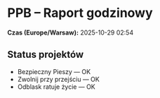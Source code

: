 # PPB – Raport godzinowy
**Czas (Europe/Warsaw):** 2025-10-29 02:54

## Status projektów
- Bezpieczny Pieszy — OK
- Zwolnij przy przejściu — OK
- Odblask ratuje życie — OK

